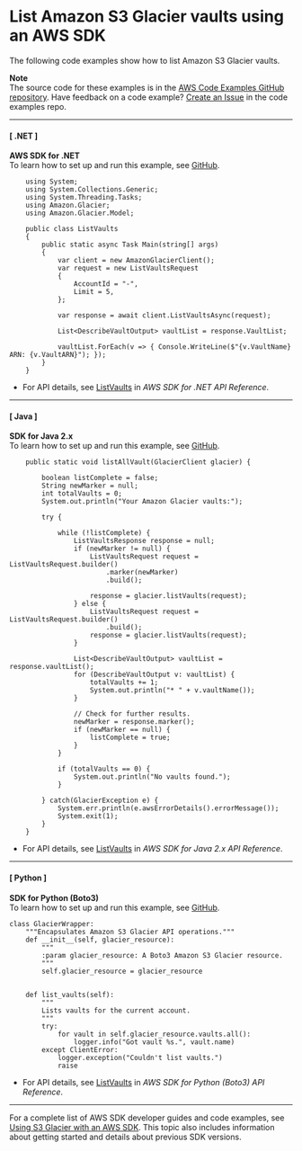 # List Amazon S3 Glacier vaults using an AWS SDK<a name="example_glacier_ListVaults_section"></a>

The following code examples show how to list Amazon S3 Glacier vaults\.

**Note**  
The source code for these examples is in the [AWS Code Examples GitHub repository](https://github.com/awsdocs/aws-doc-sdk-examples)\. Have feedback on a code example? [Create an Issue](https://github.com/awsdocs/aws-doc-sdk-examples/issues/new/choose) in the code examples repo\. 

------
#### [ \.NET ]

**AWS SDK for \.NET**  
 To learn how to set up and run this example, see [GitHub](https://github.com/awsdocs/aws-doc-sdk-examples/tree/main/dotnetv3/Glacier#code-examples)\. 
  

```
    using System;
    using System.Collections.Generic;
    using System.Threading.Tasks;
    using Amazon.Glacier;
    using Amazon.Glacier.Model;

    public class ListVaults
    {
        public static async Task Main(string[] args)
        {
            var client = new AmazonGlacierClient();
            var request = new ListVaultsRequest
            {
                AccountId = "-",
                Limit = 5,
            };

            var response = await client.ListVaultsAsync(request);

            List<DescribeVaultOutput> vaultList = response.VaultList;

            vaultList.ForEach(v => { Console.WriteLine($"{v.VaultName} ARN: {v.VaultARN}"); });
        }
    }
```
+  For API details, see [ListVaults](https://docs.aws.amazon.com/goto/DotNetSDKV3/glacier-2012-06-01/ListVaults) in *AWS SDK for \.NET API Reference*\. 

------
#### [ Java ]

**SDK for Java 2\.x**  
 To learn how to set up and run this example, see [GitHub](https://github.com/awsdocs/aws-doc-sdk-examples/tree/main/javav2/example_code/glacier#readme)\. 
  

```
    public static void listAllVault(GlacierClient glacier) {

        boolean listComplete = false;
        String newMarker = null;
        int totalVaults = 0;
        System.out.println("Your Amazon Glacier vaults:");

        try {

            while (!listComplete) {
                ListVaultsResponse response = null;
                if (newMarker != null) {
                    ListVaultsRequest request = ListVaultsRequest.builder()
                        .marker(newMarker)
                        .build();

                    response = glacier.listVaults(request);
                } else {
                    ListVaultsRequest request = ListVaultsRequest.builder()
                        .build();
                    response = glacier.listVaults(request);
                }

                List<DescribeVaultOutput> vaultList = response.vaultList();
                for (DescribeVaultOutput v: vaultList) {
                    totalVaults += 1;
                    System.out.println("* " + v.vaultName());
                }

                // Check for further results.
                newMarker = response.marker();
                if (newMarker == null) {
                    listComplete = true;
                }
            }

            if (totalVaults == 0) {
                System.out.println("No vaults found.");
            }

        } catch(GlacierException e) {
            System.err.println(e.awsErrorDetails().errorMessage());
            System.exit(1);
        }
    }
```
+  For API details, see [ListVaults](https://docs.aws.amazon.com/goto/SdkForJavaV2/glacier-2012-06-01/ListVaults) in *AWS SDK for Java 2\.x API Reference*\. 

------
#### [ Python ]

**SDK for Python \(Boto3\)**  
 To learn how to set up and run this example, see [GitHub](https://github.com/awsdocs/aws-doc-sdk-examples/tree/main/python/example_code/glacier#code-examples)\. 
  

```
class GlacierWrapper:
    """Encapsulates Amazon S3 Glacier API operations."""
    def __init__(self, glacier_resource):
        """
        :param glacier_resource: A Boto3 Amazon S3 Glacier resource.
        """
        self.glacier_resource = glacier_resource


    def list_vaults(self):
        """
        Lists vaults for the current account.
        """
        try:
            for vault in self.glacier_resource.vaults.all():
                logger.info("Got vault %s.", vault.name)
        except ClientError:
            logger.exception("Couldn't list vaults.")
            raise
```
+  For API details, see [ListVaults](https://docs.aws.amazon.com/goto/boto3/glacier-2012-06-01/ListVaults) in *AWS SDK for Python \(Boto3\) API Reference*\. 

------

For a complete list of AWS SDK developer guides and code examples, see [Using S3 Glacier with an AWS SDK](sdk-general-information-section.md)\. This topic also includes information about getting started and details about previous SDK versions\.